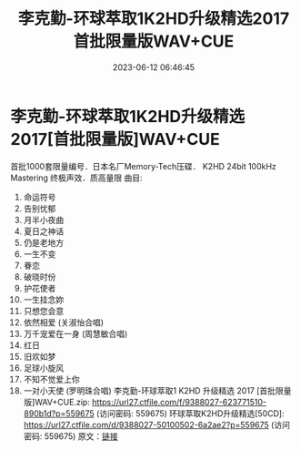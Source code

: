 ﻿---
title: 李克勤-环球萃取1K2HD升级精选2017首批限量版WAV+CUE
date: 2023-06-12 06:46:45
categories: WAV车载音乐、镜像
tags: 华语中文
---
# 李克勤-环球萃取1K2HD升级精选2017[首批限量版]WAV+CUE

首批1000套限量编号．日本名厂Memory-Tech压碟．
K2HD 24bit 100kHz Mastering
终极声效．质高量限
曲目:
01. 命运符号
02. 告别忧郁
03. 月半小夜曲
04. 夏日之神话
05. 仍是老地方
06. 一生不变
07. 眷恋
08. 破晓时份
09. 护花使者
10. 一生挂念妳
11. 只想您会意
12. 依然相爱 (关淑怡合唱)
13. 万千宠爱在一身 (周慧敏合唱)
14. 红日
15. 旧欢如梦
16. 足球小旋风
17. 不知不觉爱上你
18. 一对小天使 (罗明珠合唱)
李克勤-环球萃取1 K2HD 升级精选 2017 [首批限量版]WAV+CUE.zip: https://url27.ctfile.com/f/9388027-623771510-890b1d?p=559675
(访问密码: 559675)
环球萃取K2HD升级精选[50CD]: https://url27.ctfile.com/d/9388027-50100502-6a2ae2?p=559675
(访问密码: 559675)
原文：[链接](https://blog.sina.com.cn/s/blog_1647c7e76010312ap.html)
